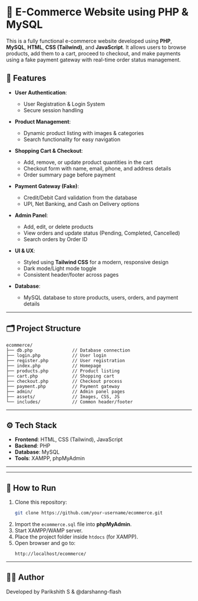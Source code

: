 
# 🛒 E-Commerce Website using PHP & MySQL  

This is a fully functional e-commerce website developed using **PHP**, **MySQL**, **HTML**, **CSS (Tailwind)**, and **JavaScript**. It allows users to browse products, add them to a cart, proceed to checkout, and make payments using a fake payment gateway with real-time order status management.  

## 🚀 Features  
- **User Authentication**:  
  - User Registration & Login System  
  - Secure session handling  

- **Product Management**:  
  - Dynamic product listing with images & categories  
  - Search functionality for easy navigation  

- **Shopping Cart & Checkout**:  
  - Add, remove, or update product quantities in the cart  
  - Checkout form with name, email, phone, and address details  
  - Order summary page before payment  

- **Payment Gateway (Fake)**:  
  - Credit/Debit Card validation from the database  
  - UPI, Net Banking, and Cash on Delivery options  

- **Admin Panel**:  
  - Add, edit, or delete products  
  - View orders and update status (Pending, Completed, Cancelled)  
  - Search orders by Order ID  

- **UI & UX**:  
  - Styled using **Tailwind CSS** for a modern, responsive design  
  - Dark mode/Light mode toggle  
  - Consistent header/footer across pages  

- **Database**:  
  - MySQL database to store products, users, orders, and payment details  

---

## 🗂️ Project Structure
```
ecommerce/
├── db.php               // Database connection
├── login.php            // User login
├── register.php         // User registration
├── index.php            // Homepage
├── products.php         // Product listing
├── cart.php             // Shopping cart
├── checkout.php         // Checkout process
├── payment.php          // Payment gateway
├── admin/               // Admin panel pages
├── assets/              // Images, CSS, JS
└── includes/            // Common header/footer
```

---

## ⚙️ Tech Stack  
- **Frontend**: HTML, CSS (Tailwind), JavaScript  
- **Backend**: PHP  
- **Database**: MySQL  
- **Tools**: XAMPP, phpMyAdmin  

---

---

## 📌 How to Run  
1. Clone this repository:  
   ```bash
   git clone https://github.com/your-username/ecommerce.git
   ```
2. Import the `ecommerce.sql` file into **phpMyAdmin**.  
3. Start XAMPP/WAMP server.  
4. Place the project folder inside `htdocs` (for XAMPP).  
5. Open browser and go to:  
   ```
   http://localhost/ecommerce/
   ```

---

## 🧑‍💻 Author  
Developed by Parikshith S & @darshanng-flash
